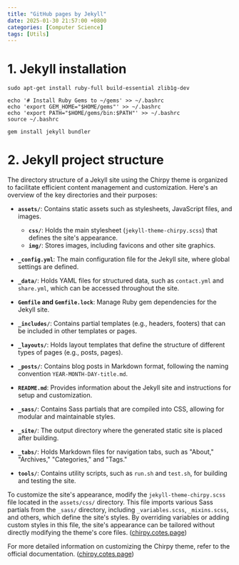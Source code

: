 ```yaml
---
title: "GitHub pages by Jekyll"
date: 2025-01-30 21:57:00 +0800
categories: [Computer Science]
tags: [Utils]
---
```


# 1. Jekyll installation
```shell
sudo apt-get install ruby-full build-essential zlib1g-dev

echo '# Install Ruby Gems to ~/gems' >> ~/.bashrc
echo 'export GEM_HOME="$HOME/gems"' >> ~/.bashrc
echo 'export PATH="$HOME/gems/bin:$PATH"' >> ~/.bashrc
source ~/.bashrc

gem install jekyll bundler
```

# 2. Jekyll project structure
The directory structure of a Jekyll site using the Chirpy theme is organized to facilitate efficient content management and customization. Here's an overview of the key directories and their purposes:

- **`assets/`**: Contains static assets such as stylesheets, JavaScript files, and images.
  - **`css/`**: Holds the main stylesheet (`jekyll-theme-chirpy.scss`) that defines the site's appearance.
  - **`img/`**: Stores images, including favicons and other site graphics.

- **`_config.yml`**: The main configuration file for the Jekyll site, where global settings are defined.
- **`_data/`**: Holds YAML files for structured data, such as `contact.yml` and `share.yml`, which can be accessed throughout the site.
- **`Gemfile` and `Gemfile.lock`**: Manage Ruby gem dependencies for the Jekyll site.
- **`_includes/`**: Contains partial templates (e.g., headers, footers) that can be included in other templates or pages.
- **`_layouts/`**: Holds layout templates that define the structure of different types of pages (e.g., posts, pages).
- **`_posts/`**: Contains blog posts in Markdown format, following the naming convention `YEAR-MONTH-DAY-title.md`.
- **`README.md`**: Provides information about the Jekyll site and instructions for setup and customization.
- **`_sass/`**: Contains Sass partials that are compiled into CSS, allowing for modular and maintainable styles.
- **`_site/`**: The output directory where the generated static site is placed after building.
- **`_tabs/`**: Holds Markdown files for navigation tabs, such as "About," "Archives," "Categories," and "Tags."
- **`tools/`**: Contains utility scripts, such as `run.sh` and `test.sh`, for building and testing the site.

To customize the site's appearance, modify the `jekyll-theme-chirpy.scss` file located in the `assets/css/` directory. This file imports various Sass partials from the `_sass/` directory, including `_variables.scss`, `_mixins.scss`, and others, which define the site's styles. By overriding variables or adding custom styles in this file, the site's appearance can be tailored without directly modifying the theme's core files. ([chirpy.cotes.page](https://chirpy.cotes.page/posts/getting-started/?utm_source=chatgpt.com))

For more detailed information on customizing the Chirpy theme, refer to the official documentation. ([chirpy.cotes.page](https://chirpy.cotes.page/posts/getting-started/?utm_source=chatgpt.com)) 




